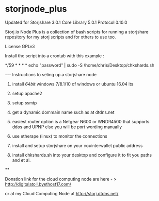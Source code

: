 # storjnode_plus

Updated for Storjshare 3.0.1 Core Library 5.0.1 Protocol 0.10.0

Storj.io Node Plus is a collection of bash scripts for running a storjshare repository for my storj scripts 
and for others to use too. 

License GPLv3 

Install the script into a crontab with this example :

*/59 * * * * echo "password" | sudo -S /home/chris/Desktop/chkshards.sh

--- Instructions to seting up a storjshare node
  
1) install _64bit_ windows 7/8.1/10 of windows or ubuntu 16.04 lts 

2) setup apache2 

3) setup ssmtp 

4) get a dynamic dommain name such as at dtdns.net 

5) easiest router option is a Netgear N600 or WNDR4500 that supports ddos and UPNP else you will be port wording manually 

6) use etherape (linux) to monitor the connections 

7) install and setup storjshare on your couinterwallet public address 

8) install chkshards.sh into your desktop and configure it to fit you paths and et al.

**

Donation link for the cloud computing node are here - > http://digitalatoll.byethost17.com/ 

or at my Cloud Computing Node at http://storj.dtdns.net/


